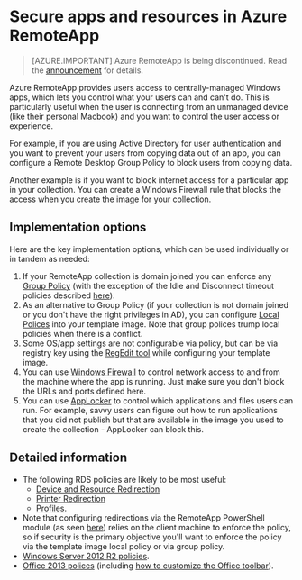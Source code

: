 
<properties
    pageTitle="Secure apps and resources in Azure RemoteApp | Microsoft Azure"
    description="Learn how to lock down apps and resources in Azure RemoteApp"
    services="remoteapp"
    documentationCenter=""
    authors="lizap"
    manager="mbaldwin" />

<tags
    ms.service="remoteapp"
    ms.workload="compute"
    ms.tgt_pltfrm="na"
    ms.devlang="na"
    ms.topic="article"
    ms.date="08/15/2016"
    ms.author="elizapo" />



# <a name="secure-apps-and-resources-in-azure-remoteapp"></a>Secure apps and resources in Azure RemoteApp

> [AZURE.IMPORTANT]
> Azure RemoteApp is being discontinued. Read the [announcement](https://go.microsoft.com/fwlink/?linkid=821148) for details.

Azure RemoteApp provides users access to centrally-managed Windows apps, which lets you control what your users can and can't do.  This is particularly useful when the user is connecting from an unmanaged device (like their personal Macbook) and you want to control the user access or experience.

For example, if you are using Active Directory for user authentication and you want to prevent your users from copying data out of an app, you can configure a Remote Desktop Group Policy to block users from copying data.

Another example is if you want to block internet access for a particular app in your collection. You can create a Windows Firewall rule that blocks the access when you create the image for your collection.

## <a name="implementation-options"></a>Implementation options

  Here are the key implementation options, which can be used individually or in tandem as needed:

1.  If your RemoteApp collection is domain joined you can enforce any [Group Policy](https://technet.microsoft.com/library/cc725828.aspx) (with the exception of the Idle and Disconnect timeout policies described [here](../azure-subscription-service-limits.md)).
2.  As an alternative to Group Policy (if your collection is not domain joined or you don't have the right privileges in AD), you can configure [Local Polices](https://technet.microsoft.com/library/cc775702.aspx) into your template image.  Note that group polices trump local policies when there is a conflict.
3.  Some OS/app settings are not configurable via policy, but can be via registry key using the [RegEdit tool](./remoteapp-hybridtrouble.md) while configuring your template image.
4.  You can use [Windows Firewall](http://windows.microsoft.com/en-US/windows-8/Windows-Firewall-from-start-to-finish) to control network access to and from the machine where the app is running. Just make sure you don't block the URLs and ports defined here.
5.  You can use [AppLocker](https://technet.microsoft.com/library/hh831440.aspx) to control which applications and files users can run. For example, savvy users can figure out how to run applications that you did not publish but that are available in the image you used to create the collection - AppLocker can block this.

## <a name="detailed-information"></a>Detailed information

- The following RDS policies are likely to be most useful:
    - [Device and Resource Redirection](https://technet.microsoft.com/library/ee791794.aspx)
    - [Printer Redirection](https://technet.microsoft.com/library/ee791784.aspx)
    - [Profiles](https://technet.microsoft.com/library/ee791865.aspx).
- Note that configuring redirections via the RemoteApp PowerShell module (as seen [here](./remoteapp-redirection.md)) relies on the client machine to enforce the policy, so if security is the primary objective you'll want to enforce the policy via the template image local policy or via group policy.
- [Windows Server 2012 R2 policies](https://technet.microsoft.com/library/hh831791.aspx).
- [Office 2013 polices](https://technet.microsoft.com/library/cc178969.aspx) (including [how to customize the Office toolbar](https://technet.microsoft.com/library/cc179143.aspx)).
